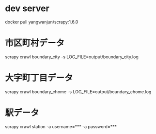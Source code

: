 # dev server
docker pull yangwanjun/scrapy:1.6.0
# 市区町村データ
scrapy crawl boundary_city -s LOG_FILE=output/boundary_city.log
# 大字町丁目データ
scrapy crawl boundary_chome -s LOG_FILE=output/boundary_chome.log
# 駅データ
scrapy crawl station -a username=*** -a password=***
